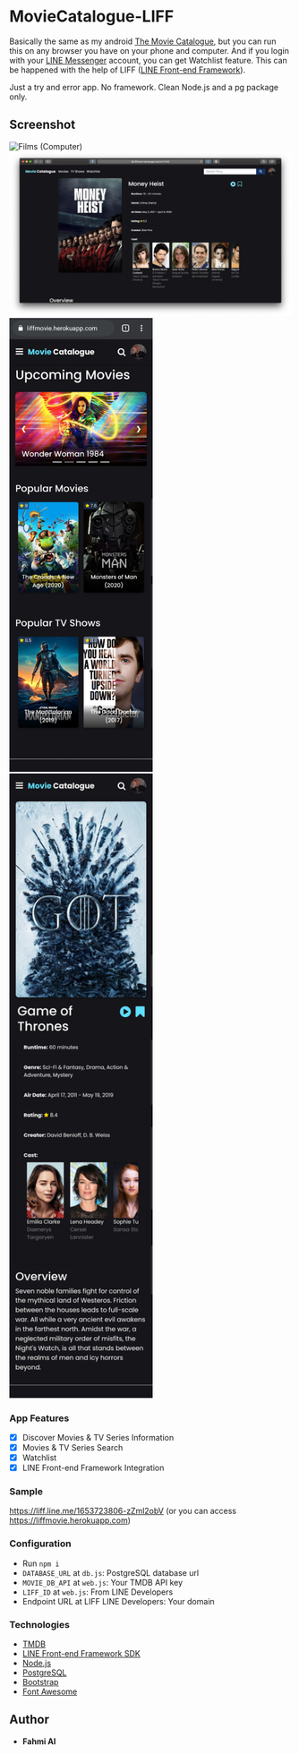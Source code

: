 # MovieCatalogue-LIFF
Basically the same as my android [The Movie Catalogue](https://github.com/mfahmialkautsar/TheMovieCatalogue), but you can run this on any browser you have on your phone and computer.
And if you login with your [LINE Messenger](https://line.me) account, you can get Watchlist feature. This can be happened with the help of LIFF ([LINE Front-end Framework](https://developers.line.biz/console)).

Just a try and error app. No framework. Clean Node.js and a pg package only.

## Screenshot
<img src="./screenshots/computer_films.png" title="Films (Computer)">&nbsp;
<img src="./screenshots/computer_detail.png" title="Detail (Computer)">
<img src="./screenshots/phone_home.jpg" width="256" title="Home (Phone)">
<img src="./screenshots/phone_detail.jpg" width="256" title="Detail (Phone)">

### App Features
* [x] Discover Movies & TV Series Information
* [x] Movies & TV Series Search
* [x] Watchlist
* [x] LINE Front-end Framework Integration

### Sample
https://liff.line.me/1653723806-zZml2obV (or you can access https://liffmovie.herokuapp.com)

### Configuration
- Run `npm i`
- `DATABASE_URL` at `db.js`: PostgreSQL database url
- `MOVIE_DB_API` at `web.js`: Your TMDB API key
- `LIFF_ID` at `web.js`: From LINE Developers
- Endpoint URL at LIFF LINE Developers: Your domain

### Technologies
- [TMDB](https://developers.themoviedb.org/3)
- [LINE Front-end Framework SDK](https://developers.line.biz/en/docs/liff/)
- [Node.js](https://nodejs.org/en/docs/)
- [PostgreSQL](https://www.postgresql.org/docs/)
- [Bootstrap](https://getbootstrap.com/docs/4.3/getting-started/introduction)
- [Font Awesome](https://github.com/FortAwesome/Font-Awesome)
 
## Author
* **Fahmi Al**